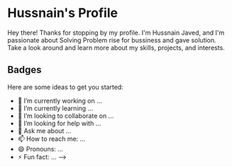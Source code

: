 # Hussnain's Profile

Hey there! Thanks for stopping by my profile. I'm Hussnain Javed, and I'm passionate about Solving Problem rise for bussiness and gave solution. Take a look around and learn more about my skills, projects, and interests.

## Badges

Here are some ideas to get you started:

- 🔭 I’m currently working on ...
- 🌱 I’m currently learning ...
- 👯 I’m looking to collaborate on ...
- 🤔 I’m looking for help with ...
- 💬 Ask me about ...
- 📫 How to reach me: ...
- 😄 Pronouns: ...
- ⚡ Fun fact: ...
-->
